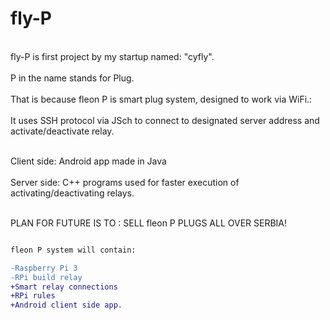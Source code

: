 # fly-P

<br>fly-P is first project by my startup named: "cyfly".</br>
<br>P in the name stands for Plug.</br>
<br>That is because fleon P is smart plug system, designed to work via WiFi.:</br>
<br>It uses SSH protocol via JSch to connect to designated server address and activate/deactivate relay.</br>

<br>Client side: Android app made in Java</br>
<br>Server side: C++ programs used for faster execution of activating/deactivating relays.</br>

<br> PLAN FOR FUTURE IS TO : SELL fleon P PLUGS ALL OVER SERBIA! </br>
```diff

fleon P system will contain:

-Raspberry Pi 3
-RPi build relay
+Smart relay connections
+RPi rules
+Android client side app.



```

